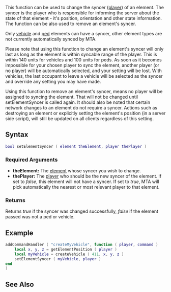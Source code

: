 This function can be used to change the syncer ([player](/docs/player.md "wikilink")) of an element. The syncer is the player who is responsible for informing the server about the state of that element - it's position, orientation and other state information. The function can be also used to remove an element's syncer.

Only [vehicle](/docs/vehicle.md "wikilink") and [ped](/docs/ped.md "wikilink") elements can have a syncer, other element types are not currently automatically synced by MTA.

Please note that using this function to change an element's syncer will only last as long as the element is within syncable range of the player. This is within 140 units for vehicles and 100 units for peds. As soon as it becomes impossible for your chosen player to sync the element, another player (or no player) will be automatically selected, and your setting will be lost. With vehicles, the last occupant to leave a vehicle will be selected as the syncer and override any setting you may have made.

Using this function to remove an element's syncer, means no player will be assigned to syncing the element. That will not be changed until setElementSyncer is called again. It should also be noted that certain network changes to an element do not require a syncer. Actions such as destroying an element or explicitly setting the element's position (in a server side script), will still be updated on all clients regardless of this setting.

Syntax
------

``` lua
bool setElementSyncer ( element theElement, player thePlayer )
```

### Required Arguments

-   **theElement:** The [element](/docs/element.md "wikilink") whose syncer you wish to change.
-   **thePlayer:** The [player](/docs/player.md "wikilink") who should be the new syncer of the element. If set to *false*, this element will not have a syncer. If set to *true*, MTA will pick automatically the nearest or most relevant player to that element.

### Returns

Returns *true* if the syncer was changed successfully, *false* if the element passed was not a ped or vehicle.

Example
-------

``` lua
addCommandHandler ( "createMyVehicle", function ( player, command )
    local x, y, z = getElementPosition ( player )
    local myVehicle = createVehicle ( 411, x, y, z )
    setElementSyncer ( myVehicle, player )
end
)
```

See Also
--------
